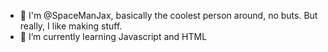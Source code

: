 - 👋 I'm @SpaceManJax, basically the coolest person around, no buts. But really, I like making stuff.
- 🌱 I’m currently learning Javascript and HTML

<!---
SpaceManJax/SpaceManJax is a ✨ special ✨ repository because its `README.md` (this file) appears on your GitHub profile.
You can click the Preview link to take a look at your changes.
--->
